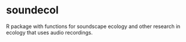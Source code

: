 soundecol
=========

R package with functions for soundscape ecology and other research in ecology that uses audio recordings.